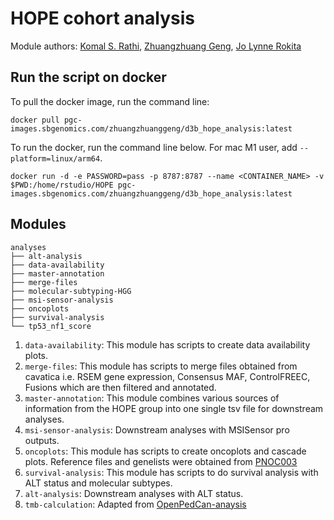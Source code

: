 # HOPE cohort analysis

Module authors: [Komal S. Rathi](https://github.com/komalsrathi/),
                [Zhuangzhuang Geng](https://github.com/zzgeng),
                [Jo Lynne Rokita](https://github.com/jharenza)


## Run the script on docker

To pull the docker image, run the command line:
```
docker pull pgc-images.sbgenomics.com/zhuangzhuanggeng/d3b_hope_analysis:latest
```

To run the docker, run the command line below. For mac M1 user, add `--platform=linux/arm64`.
```
docker run -d -e PASSWORD=pass -p 8787:8787 --name <CONTAINER_NAME> -v $PWD:/home/rstudio/HOPE pgc-images.sbgenomics.com/zhuangzhuanggeng/d3b_hope_analysis:latest

```

## Modules

```
analyses
├── alt-analysis
├── data-availability
├── master-annotation
├── merge-files
├── molecular-subtyping-HGG
├── msi-sensor-analysis
├── oncoplots
├── survival-analysis
└── tp53_nf1_score
```

1) `data-availability`: This module has scripts to create data availability plots.
2) `merge-files`: This module has scripts to merge files obtained from cavatica i.e. RSEM gene expression, Consensus MAF, ControlFREEC, Fusions which are then filtered and annotated. 
3) `master-annotation`: This module combines various sources of information from the HOPE group into one single tsv file for downstream analyses.
3) `msi-sensor-analysis`: Downstream analyses with MSISensor pro outputs.
4) `oncoplots`: This module has scripts to create oncoplots and cascade plots. Reference files and genelists were obtained from [PNOC003](https://github.com/d3b-center/d3b-pnoc003-HGG-DMG-omics/tree/master/analyses/Oncoplot)
5) `survival-analysis`: This module has scripts to do survival analysis with ALT status and molecular subtypes.
6) `alt-analysis`: Downstream analyses with ALT status. 
7) `tmb-calculation`: Adapted from [OpenPedCan-anaysis](https://github.com/d3b-center/OpenPedCan-analysis/tree/dev/analyses/tmb-calculation)
